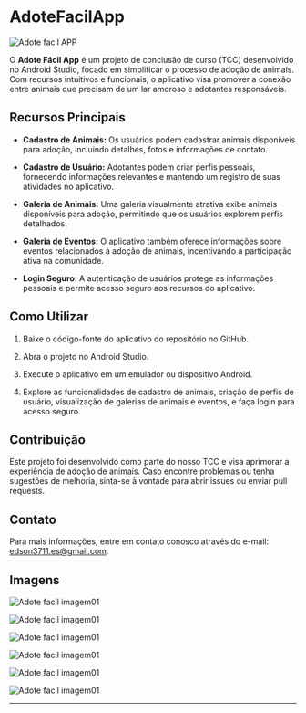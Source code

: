 # AdoteFacilApp

![Adote facil APP](https://github.com/Sousa-Edson/AdoteFacilApp/blob/master/imagens/imagem-app1.png)

O **Adote Fácil App** é um projeto de conclusão de curso (TCC) desenvolvido no Android Studio, focado em simplificar o processo de adoção de animais. Com recursos intuitivos e funcionais, o aplicativo visa promover a conexão entre animais que precisam de um lar amoroso e adotantes responsáveis.

## Recursos Principais

- **Cadastro de Animais:** Os usuários podem cadastrar animais disponíveis para adoção, incluindo detalhes, fotos e informações de contato.

- **Cadastro de Usuário:** Adotantes podem criar perfis pessoais, fornecendo informações relevantes e mantendo um registro de suas atividades no aplicativo.

- **Galeria de Animais:** Uma galeria visualmente atrativa exibe animais disponíveis para adoção, permitindo que os usuários explorem perfis detalhados.

- **Galeria de Eventos:** O aplicativo também oferece informações sobre eventos relacionados à adoção de animais, incentivando a participação ativa na comunidade.

- **Login Seguro:** A autenticação de usuários protege as informações pessoais e permite acesso seguro aos recursos do aplicativo.

## Como Utilizar

1. Baixe o código-fonte do aplicativo do repositório no GitHub.

2. Abra o projeto no Android Studio.

3. Execute o aplicativo em um emulador ou dispositivo Android.

4. Explore as funcionalidades de cadastro de animais, criação de perfis de usuário, visualização de galerias de animais e eventos, e faça login para acesso seguro.

## Contribuição

Este projeto foi desenvolvido como parte do nosso TCC e visa aprimorar a experiência de adoção de animais. Caso encontre problemas ou tenha sugestões de melhoria, sinta-se à vontade para abrir issues ou enviar pull requests.

## Contato

Para mais informações, entre em contato conosco através do e-mail: [edson3711.es@gmail.com](mailto:edson3711.es@gmail.com).

## Imagens

![Adote facil imagem01](https://github.com/Sousa-Edson/AdoteFacilApp/blob/master/imagens/imagem-app1.png)

![Adote facil imagem01](https://github.com/Sousa-Edson/AdoteFacilApp/blob/master/imagens/imagem-app2.png)

![Adote facil imagem01](https://github.com/Sousa-Edson/AdoteFacilApp/blob/master/imagens/imagem-app3.png)

![Adote facil imagem01](https://github.com/Sousa-Edson/AdoteFacilApp/blob/master/imagens/imagem-app4.png)

![Adote facil imagem01](https://github.com/Sousa-Edson/AdoteFacilApp/blob/master/imagens/imagem-app5.png)

![Adote facil imagem01](https://github.com/Sousa-Edson/AdoteFacilApp/blob/master/imagens/imagem-app6.png)

---
